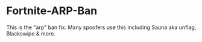# Fortnite-ARP-Ban
This is the "arp" ban fix. Many spoofers use this including Sauna aka unflag, Blackswipe &amp; more.

